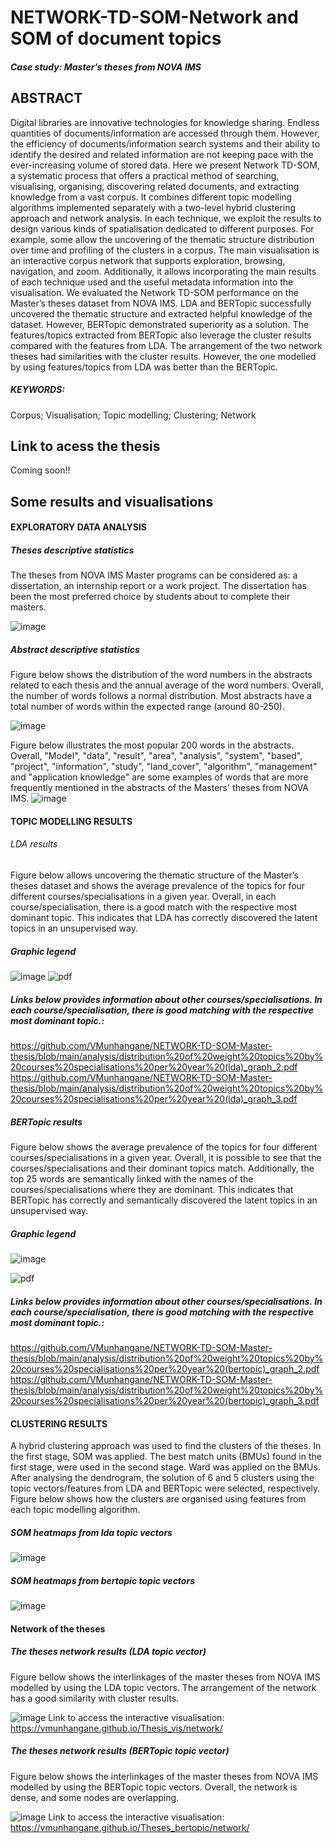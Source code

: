 # NETWORK-TD-SOM-Network and SOM of document topics
##### Case study: Master’s theses from NOVA IMS
 
## ABSTRACT
Digital libraries are innovative technologies for knowledge sharing. Endless quantities of documents/information are accessed through them. However, the efficiency of documents/information search systems and their ability to identify the desired and related information are not keeping pace with the ever-increasing volume of stored data. Here we present Network TD-SOM, a systematic process that offers a practical method of searching, visualising, organising, discovering related documents, and extracting knowledge from a vast corpus. It combines different topic modelling algorithms implemented separately with a two-level hybrid clustering approach and network analysis. In each technique, we exploit the results to design various kinds of spatialisation dedicated to different purposes. For example, some allow the uncovering of the thematic structure distribution over time and profiling of the clusters in a corpus. The main visualisation is an interactive corpus network that supports exploration, browsing, navigation, and zoom. Additionally, it allows incorporating the main results of each technique used and the useful metadata information into the visualisation. We evaluated the Network TD-SOM performance on the Master’s theses dataset from NOVA IMS. LDA and BERTopic successfully uncovered the thematic structure and extracted helpful knowledge of the dataset. However, BERTopic demonstrated superiority as a solution. The features/topics extracted from BERTopic also leverage the cluster results compared with the features from LDA. The arrangement of the two network theses had similarities with the cluster results. However, the one modelled by using features/topics from LDA was better than the BERTopic.

 
##### KEYWORDS: 
Corpus; Visualisation; Topic modelling; Clustering; Network

## Link to acess the thesis
Coming soon!!


## Some results and visualisations

#### EXPLORATORY DATA ANALYSIS
##### Theses descriptive statistics
The theses from NOVA IMS Master programs can be considered as: a dissertation, an internship report or a work project. The dissertation has been the most preferred choice by students about to complete their masters.


![image](https://github.com/VMunhangane/NETWORK-TD-SOM-Master-thesis/blob/main/analysis/Distribution%20of%20the%20Master%20theses%E2%80%99%20type%20per%20year.png)

##### Abstract descriptive statistics
Figure below shows the distribution of the word numbers in the abstracts related to each thesis and the annual average of the word numbers. Overall, the number of words follows a normal distribution. Most abstracts have a total number of words within the expected range (around 80-250). 

![image](https://github.com/VMunhangane/NETWORK-TD-SOM-Master-thesis/blob/main/analysis/Distribution%20of%20word%20count%20and%20the%20annual%20average%20length%20of%20abstracts%20from%20theses.png)

Figure below illustrates the most popular 200 words in the abstracts. Overall, "Model", "data", "result", "area", "analysis", "system", "based", "project", "information", "study", "land_cover", "algorithm", "management" and "application knowledge" are some examples of words that are more frequently mentioned in the abstracts of the Masters' theses from NOVA IMS. 
![image](https://github.com/VMunhangane/NETWORK-TD-SOM-Master-thesis/blob/main/analysis/abstracts%20word%20cloud.png)


#### TOPIC MODELLING RESULTS 
###### LDA results 
Figure below allows uncovering the thematic structure of the Master’s theses dataset and shows the average prevalence of the topics for four different courses/specialisations in a given year. Overall, in each course/specialisation, there is a good match with the respective most dominant topic. This indicates that LDA has correctly discovered the latent topics in an unsupervised way. 

##### Graphic legend
![image](https://github.com/VMunhangane/NETWORK-TD-SOM-Master-thesis/blob/main/analysis/LDA%20topics%20legend.png)
![pdf](https://github.com/VMunhangane/NETWORK-TD-SOM-Master-thesis/blob/main/analysis/distribution%20of%20weight%20topics%20by%20courses%20specialisations%20per%20year%20(lda)_graph_1.png)

##### Links below provides information about other courses/specialisations. In each course/specialisation, there is good matching with the respective most dominant topic.:
https://github.com/VMunhangane/NETWORK-TD-SOM-Master-thesis/blob/main/analysis/distribution%20of%20weight%20topics%20by%20courses%20specialisations%20per%20year%20(lda)_graph_2.pdf
https://github.com/VMunhangane/NETWORK-TD-SOM-Master-thesis/blob/main/analysis/distribution%20of%20weight%20topics%20by%20courses%20specialisations%20per%20year%20(lda)_graph_3.pdf

##### BERTopic results

Figure below shows the average prevalence of the topics for four different courses/specialisations in a given year. Overall, it is possible to see that the courses/specialisations and their dominant topics match. Additionally, the top 25 words are semantically linked with the names of the courses/specialisations where they are dominant. This indicates that BERTopic has correctly and semantically discovered the latent topics in an unsupervised way.

##### Graphic legend
![image](https://github.com/VMunhangane/NETWORK-TD-SOM-Master-thesis/blob/main/analysis/BERTopic%20topics%20legend.png)

![pdf](https://github.com/VMunhangane/NETWORK-TD-SOM-Master-thesis/blob/main/analysis/distribution%20of%20weight%20topics%20by%20courses%20specialisations%20per%20year%20(bertopic)_graph_1.png)


##### Links below provides information about other courses/specialisations. In each course/specialisation, there is good matching with the respective most dominant topic.:
https://github.com/VMunhangane/NETWORK-TD-SOM-Master-thesis/blob/main/analysis/distribution%20of%20weight%20topics%20by%20courses%20specialisations%20per%20year%20(bertopic)_graph_2.pdf
https://github.com/VMunhangane/NETWORK-TD-SOM-Master-thesis/blob/main/analysis/distribution%20of%20weight%20topics%20by%20courses%20specialisations%20per%20year%20(bertopic)_graph_3.pdf


#### CLUSTERING RESULTS
A hybrid clustering approach was used to find the clusters of the theses. In the first stage, SOM was applied. The best match units (BMUs) found in the first stage, were used in the second stage. Ward was applied on the BMUs. After analysing the dendrogram, the solution of 6 and 5 clusters using the topic vectors/features from LDA and BERTopic were selected, respectively. Figure below shows how the clusters are organised using features from each topic modelling algorithm.

##### SOM heatmaps from lda topic vectors
![image](https://github.com/VMunhangane/NETWORK-TD-SOM-Master-thesis/blob/main/analysis/som%20heatmaps%20from%20lda%20topic%20vectors.png)
##### SOM heatmaps from bertopic topic vectors
![image](https://github.com/VMunhangane/NETWORK-TD-SOM-Master-thesis/blob/main/analysis/som%20heatmaps%20from%20bertopic%20topic%20vectors.png)

#### Network of the theses

##### The theses network results (LDA topic vector)
Figure bellow shows the interlinkages of the master theses from NOVA IMS modelled by using the LDA topic vectors. The arrangement of the network has a good similarity with cluster results. 

![image](https://github.com/VMunhangane/NETWORK-TD-SOM-Master-thesis/blob/main/analysis/The%20master%20theses%20network%20by%20using%20LDA%20topic%20vectors.png)
Link to access the interactive visualisation: https://vmunhangane.github.io/Thesis_vis/network/

##### The theses network results (BERTopic topic vector)
Figure below shows the interlinkages of the master theses from NOVA IMS modelled by using the BERTopic topic vectors. Overall, the network is dense, and some nodes are overlapping. 

![image](https://github.com/VMunhangane/NETWORK-TD-SOM-Master-thesis/blob/main/analysis/The%20master%20theses%20network%20by%20using%20BERTopic%20topic%20vectors.png)
Link to access the interactive visualisation: https://vmunhangane.github.io/Theses_bertopic/network/

